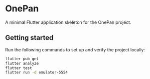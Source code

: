 # OnePan

A minimal Flutter application skeleton for the OnePan project.

## Getting started

Run the following commands to set up and verify the project locally:

```sh
flutter pub get
flutter analyze
flutter test
flutter run -d emulator-5554
```
